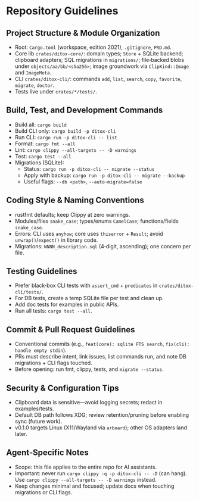 # Repository Guidelines

## Project Structure & Module Organization
- Root: `Cargo.toml` (workspace, edition 2021), `.gitignore`, `PRD.md`.
- Core lib `crates/ditox-core/`: domain types; `Store` + SQLite backend; clipboard adapters; SQL migrations in `migrations/`; file‑backed blobs under `objects/aa/bb/<sha256>`; image groundwork via `ClipKind::Image` and `ImageMeta`.
- CLI `crates/ditox-cli/`: commands `add`, `list`, `search`, `copy`, `favorite`, `migrate`, `doctor`.
- Tests live under `crates/*/tests/`.

## Build, Test, and Development Commands
- Build all: `cargo build`
- Build CLI only: `cargo build -p ditox-cli`
- Run CLI: `cargo run -p ditox-cli -- list`
- Format: `cargo fmt --all`
- Lint: `cargo clippy --all-targets -- -D warnings`
- Test: `cargo test --all`
- Migrations (SQLite):
  - Status: `cargo run -p ditox-cli -- migrate --status`
  - Apply with backup: `cargo run -p ditox-cli -- migrate --backup`
  - Useful flags: `--db <path>`, `--auto-migrate=false`

## Coding Style & Naming Conventions
- rustfmt defaults; keep Clippy at zero warnings.
- Modules/files `snake_case`; types/enums `CamelCase`; functions/fields `snake_case`.
- Errors: CLI uses `anyhow`; core uses `thiserror` + `Result`; avoid `unwrap()`/`expect()` in library code.
- Migrations: `NNNN_description.sql` (4‑digit, ascending); one concern per file.

## Testing Guidelines
- Prefer black‑box CLI tests with `assert_cmd` + `predicates` in `crates/ditox-cli/tests/`.
- For DB tests, create a temp SQLite file per test and clean up.
- Add doc tests for examples in public APIs.
- Run all tests: `cargo test --all`.

## Commit & Pull Request Guidelines
- Conventional commits (e.g., `feat(core): sqlite FTS search`, `fix(cli): handle empty stdin`).
- PRs must describe intent, link issues, list commands run, and note DB migrations + CLI flags touched.
- Before opening: run fmt, clippy, tests, and `migrate --status`.

## Security & Configuration Tips
- Clipboard data is sensitive—avoid logging secrets; redact in examples/tests.
- Default DB path follows XDG; review retention/pruning before enabling sync (future work).
- v0.1.0 targets Linux (X11/Wayland via `arboard`); other OS adapters land later.

## Agent‑Specific Notes
- Scope: this file applies to the entire repo for AI assistants.
- Important: never run `cargo clippy -q -p ditox-cli -- -D` (can hang). Use `cargo clippy --all-targets -- -D warnings` instead.
- Keep changes minimal and focused; update docs when touching migrations or CLI flags.

